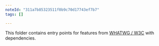 ```yaml
---
noteId: "311a7b85323511f0b9c70d17743ef7b7"
tags: []

---
```


This folder contains entry points for features from [WHATWG / W3C](https://github.com/zloirock/core-js#web-standards) with dependencies.
